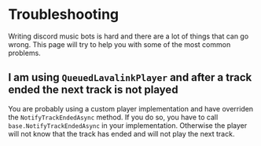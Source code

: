 # Troubleshooting

Writing discord music bots is hard and there are a lot of things that can go wrong. This page will try to help you with some of the most common problems.

## I am using `QueuedLavalinkPlayer` and after a track ended the next track is not played

You are probably using a custom player implementation and have overriden the `NotifyTrackEndedAsync` method. If you do so, you have to call `base.NotifyTrackEndedAsync` in your implementation. Otherwise the player will not know that the track has ended and will not play the next track.
